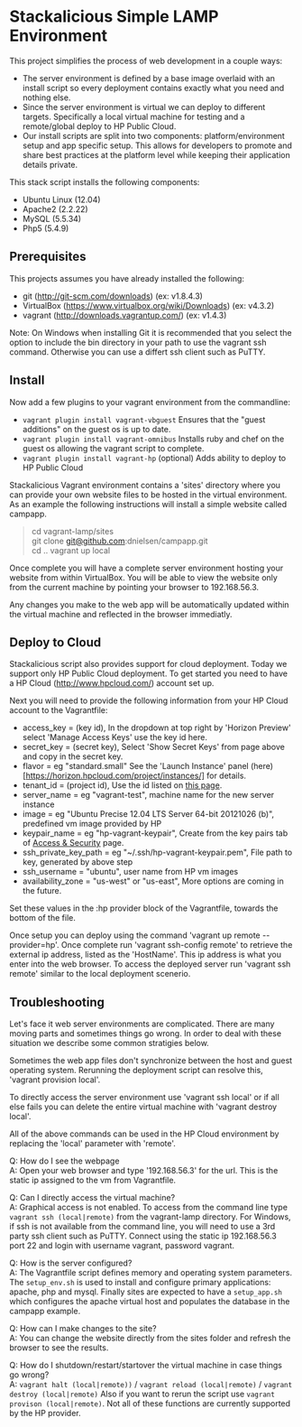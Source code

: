 Stackalicious Simple LAMP Environment
=============

This project simplifies the process of web development in a couple ways:
* The server environment is defined by a base image overlaid with an install script so every deployment contains exactly what you need and nothing else.
* Since the server environment is virtual we can deploy to different targets.  Specifically a local virtual machine for testing and a remote/global deploy to HP Public Cloud.
* Our install scripts are split into two components: platform/environment setup and app specific setup.  This allows for developers to promote and share best practices at the platform level while keeping their application details private.

This stack script installs the following components:
* Ubuntu Linux (12.04)
* Apache2 (2.2.22)
* MySQL (5.5.34)
* Php5 (5.4.9)

Prerequisites
------------------
This projects assumes you have already installed the following:
* git (http://git-scm.com/downloads) (ex: v1.8.4.3)
* VirtualBox (https://www.virtualbox.org/wiki/Downloads) (ex: v4.3.2)
* vagrant (http://downloads.vagrantup.com/) (ex: v1.4.3)

Note: On Windows when installing Git it is recommended that you select the option to include the bin directory in your path to use the vagrant ssh command.  Otherwise you can use a differt ssh client such as PuTTY.

Install
-----------------
Now add a few plugins to your vagrant environment from the commandline:
* `vagrant plugin install vagrant-vbguest` Ensures that the "guest additions" on the guest os is up to date. 
* `vagrant plugin install vagrant-omnibus` Installs ruby and chef on the guest os allowing the vagrant script to complete.
* `vagrant plugin install vagrant-hp` (optional) Adds ability to deploy to HP Public Cloud


Stackalicious Vagrant environment contains a 'sites' directory where you can provide your own website files to be hosted in the virtual environment.  As an example the following instructions will install a simple website called campapp.

> cd vagrant-lamp/sites  
> git clone git@github.com:dnielsen/campapp.git  
> cd .. 
> vagrant up local

Once complete you will have a complete server environment hosting your website from within VirtualBox.  You will be able to view the website only from the current machine by pointing your browser to 192.168.56.3.

Any changes you make to the web app will be automatically updated within the virtual machine and reflected in the browser immediatly.

Deploy to Cloud
---------------
Stackalicious script also provides support for cloud deployment.  Today we support only HP Public Cloud deployment.  To get started you need to have a HP Cloud (http://www.hpcloud.com/) account set up.

Next you will need to provide the following information from your HP Cloud account to the Vagrantfile:
* access_key  = (key id),  In the dropdown at top right by 'Horizon Preview' select 'Manage Access Keys' use the key id here.
* secret_key = (secret key),  Select 'Show Secret Keys' from page above and copy in the secret key.
* flavor   = eg "standard.small"  See the 'Launch Instance' panel (here)[https://horizon.hpcloud.com/project/instances/] for details.
* tenant_id = (project id), Use the id listed on [this page](https://horizon.hpcloud.com/control_services/projects/).
* server_name = eg "vagrant-test", machine name for the new server instance  
* image    = eg "Ubuntu Precise 12.04 LTS Server 64-bit 20121026 (b)", predefined vm image provided by HP  
* keypair_name = eg "hp-vagrant-keypair", Create from the key pairs tab of [Access & Security](https://horizon.hpcloud.com/project/access_and_security/) page.  
* ssh_private_key_path = eg "~/.ssh/hp-vagrant-keypair.pem", File path to key, generated by above step
* ssh_username = "ubuntu", user name from HP vm images
* availability_zone = "us-west" or "us-east", More options are coming in the future.

Set these values in the :hp provider block of the Vagrantfile, towards the bottom of the file.

Once setup you can deploy using the command 'vagrant up remote --provider=hp'.  Once complete run 'vagrant ssh-config remote' to retrieve the external ip address, listed as the 'HostName'.  This ip address is what you enter into the web browser.  To access the deployed server run 'vagrant ssh remote' similar to the local deployment scenerio.



Troubleshooting
------------------
Let's face it web server environments are complicated.  There are many moving parts and sometimes things go wrong. In order to deal with these situation we describe some common stratigies below.

Sometimes the web app files don't synchronize between the host and guest operating system. Rerunning the deployment script can resolve this, 'vagrant provision local'.  

To directly access the server environment use 'vagrant ssh local' or if all else fails you can delete the entire virtual machine with 'vagrant destroy local'.

All of the above commands can be used in the HP Cloud environment by replacing the 'local' parameter with 'remote'.



Q: How do I see the webpage  
A: Open your web browser and type '192.168.56.3' for the url.  This is the static ip assigned to the vm from Vagrantfile.  

Q: Can I directly access the virtual machine?  
A: Graphical access is not enabled. To access from the command line type `vagrant ssh (local|remote)` from the vagrant-lamp directory. For Windows, if ssh is not available from the command line, you will need to use a 3rd party ssh client such as PuTTY. Connect using the static ip 192.168.56.3 port 22 and login with username vagrant, password vagrant.  

Q: How is the server configured?  
A: The Vagrantfile script defines memory and operating system parameters.  The `setup_env.sh` is used to install and configure primary applications: apache, php and mysql.  Finally sites are expected to have a `setup_app.sh` which configures the apache virtual host and populates the database in the  campapp example.

Q: How can I make changes to the site?  
A: You can change the website directly from the sites folder and refresh the browser to see the results.

Q: How do I shutdown/restart/startover the virtual machine in case things go wrong?  
A: `vagrant halt (local|remote))` / `vagrant reload (local|remote)` / `vagrant destroy (local|remote)`  Also if you want to rerun the script use `vagrant provison (local|remote)`.  Not all of these functions are currently supported by the HP provider.

